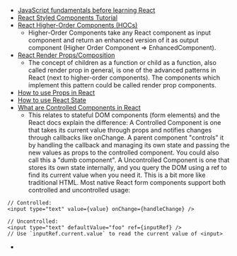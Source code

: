 - [JavaScript fundamentals before learning React](https://www.robinwieruch.de/javascript-fundamentals-react-requirements/)
- [React Styled Components Tutorial](https://www.robinwieruch.de/react-styled-components/)
- [React Higher-Order Components (HOCs)](https://www.robinwieruch.de/react-higher-order-components/)
  - Higher-Order Components take any React component as input component and return an enhanced version of it as output component (Higher Order Component => EnhancedComponent).
- [React Render Props/Composition](https://www.robinwieruch.de/react-render-props/)
  - The concept of children as a function or child as a function, also called render prop in general, is one of the advanced patterns in React (next to higher-order components). The components which implement this pattern could be called render prop components.
- [How to use Props in React](https://www.robinwieruch.de/react-pass-props-to-component/)
- [How to use React State](https://www.robinwieruch.de/react-state/)
- [What are Controlled Components in React](https://www.robinwieruch.de/react-controlled-components/)
  - This relates to stateful DOM components (form elements) and the React docs explain the difference:
A Controlled Component is one that takes its current value through props and notifies changes through callbacks like onChange. A parent component "controls" it by handling the callback and managing its own state and passing the new values as props to the controlled component. You could also call this a "dumb component".
A Uncontrolled Component is one that stores its own state internally, and you query the DOM using a ref to find its current value when you need it. This is a bit more like traditional HTML.
Most native React form components support both controlled and uncontrolled usage:

```
// Controlled:
<input type="text" value={value} onChange={handleChange} />

// Uncontrolled:
<input type="text" defaultValue="foo" ref={inputRef} />
// Use `inputRef.current.value` to read the current value of <input>
```
- 
